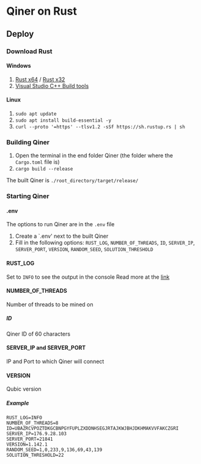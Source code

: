 ﻿# Qiner on Rust

## Deploy

### Download Rust

#### Windows

1. [Rust x64](https://static.rust-lang.org/rustup/dist/x86_64-pc-windows-msvc/rustup-init.exe) / [Rust x32](https://static.rust-lang.org/rustup/dist/i686-pc-windows-msvc/rustup-init.exe)  
2. [Visual Studio C++ Build tools](https://visualstudio.microsoft.com/visual-cpp-build-tools/)

#### Linux

1. `sudo apt update`
2. `sudo apt install build-essential -y`
3. `curl --proto '=https' --tlsv1.2 -sSf https://sh.rustup.rs | sh`

### Building Qiner

1. Open the terminal in the end folder Qiner (the folder where the `Cargo.toml` file is)
2. `cargo build --release`

The built Qiner is `./root_directory/target/release/`

### Starting Qiner

#### .env

The options to run Qiner are in the `.env` file

1. Create a `.env' next to the built Qiner
2. Fill in the following options: `RUST_LOG`, `NUMBER_OF_THREADS`, `ID`, `SERVER_IP`, `SERVER_PORT`, `VERSION`, `RANDOM_SEED`, `SOLUTION_THRESHOLD`

#### RUST_LOG

Set to `INFO` to see the output in the console
Read more at the [link](https://docs.rs/env_logger/0.10.0/env_logger/#enabling-logging)

#### NUMBER_OF_THREADS

Number of threads to be mined on

##### ID

Qiner ID of 60 characters

#### SERVER_IP and SERVER_PORT

IP and Port to which Qiner will connect

#### VERSION

Qubic version

##### Example

```
RUST_LOG=INFO
NUMBER_OF_THREADS=8
ID=UBAZRCVPOZTDKGCBNPGYFUPLZXDDNHSEGJRTAJKWJBHJDKHMAKVVFAKCZGRI
SERVER_IP=176.9.28.103
SERVER_PORT=21841
VERSION=1.142.1
RANDOM_SEED=1,0,233,9,136,69,43,139
SOLUTION_THRESHOLD=22
```

